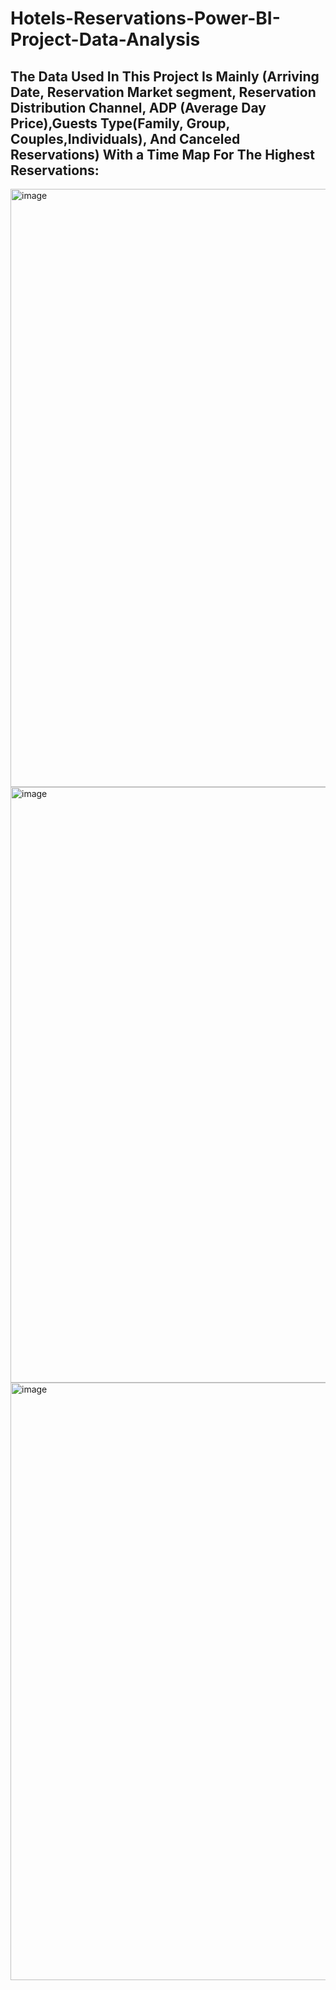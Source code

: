 # Hotels-Reservations-Power-BI-Project-Data-Analysis
## The Data Used In This Project Is Mainly (Arriving Date, Reservation Market segment, Reservation Distribution Channel, ADP (Average Day Price),Guests Type(Family, Group, Couples,Individuals), And Canceled Reservations) With a Time Map For The Highest Reservations:

<img width="957" alt="image" src="https://github.com/Mohamed6899/Hotels-Reservations-Power-BI-Project-Data-Analysis/assets/126211110/25007c7b-4b96-4edc-be97-860d8527cb70">


<img width="953" alt="image" src="https://github.com/Mohamed6899/Hotels-Reservations-Power-BI-Project-Data-Analysis/assets/126211110/9c9604be-101c-4db7-b7dc-cd5352d4716a">


<img width="956" alt="image" src="https://github.com/Mohamed6899/Hotels-Reservations-Power-BI-Project-Data-Analysis/assets/126211110/836b4728-a295-4f4a-b306-0f03cbd31514">
